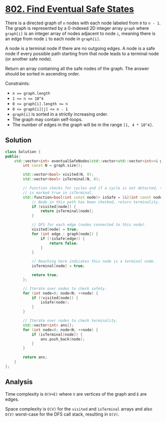 # [802. Find Eventual Safe States](https://leetcode.com/problems/find-eventual-safe-states)

There is a directed graph of `n` nodes with each node labeled from `0` to
`n - 1`. The graph is represented by a 0-indexed 2D integer array `graph` where
`graph[i]` is an integer array of nodes adjacent to node `i`, meaning there is
an edge from node `i` to each node in `graph[i]`.

A node is a terminal node if there are no outgoing edges. A node is a safe node
if every possible path starting from that node leads to a terminal node (or
another safe node).

Return an array containing all the safe nodes of the graph. The answer should be
sorted in ascending order.

Constraints:

* `n == graph.length`
* `1 <= n <= 10^4`
* `0 <= graph[i].length <= n`
* `0 <= graph[i][j] <= n - 1`
* `graph[i]` is sorted in a strictly increasing order.
* The graph may contain self-loops.
* The number of edges in the graph will be in the range `[1, 4 * 10^4]`.

## Solution

```c++
class Solution {
public:
    std::vector<int> eventualSafeNodes(std::vector<std::vector<int>>& graph) {
        int const N = graph.size();

        std::vector<bool> visited(N, 0);
        std::vector<bool> isTerminal(N, 0);

        // Function checks for cycles and if a cycle is not detected, the node
        // is marked true in isTerminal.
        std::function<bool(int const node)> isSafe = [&](int const node) -> bool {
            // Node in this path has been checked, return terminality.
            if (visited[node]) {
                return isTerminal[node];
            }

            // DFS for each edge (nodes connected to this node).
            visited[node] = true;
            for (int edge : graph[node]) {
                if (!isSafe(edge)) {
                    return false;
                }
            }

            // Reaching here indicates this node is a terminal node.
            isTerminal[node] = true;

            return true;
        };

        // Iterate over nodes to check safety.
        for (int node=0; node<N; ++node) {
            if (!visited[node]) {
                isSafe(node);
            }
        }

        // Iterate over nodes to check terminality.
        std::vector<int> ans{};
        for (int node=0; node<N; ++node) {
            if (isTerminal[node]) {
                ans.push_back(node);
            }
        }

        return ans;
    }
};
```

## Analysis

Time complexity is `O(V+E)` where `V` are vertices of the graph and `E` are
edges.

Space complexity is `O(V)` for the `visited` and `isTerminal` arrays and also
`O(V)` worst-case for the DFS call stack, resulting in `O(V)`.
